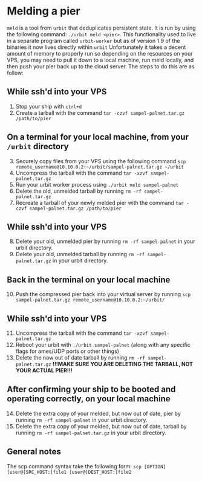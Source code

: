 # Melding a pier

`meld` is a tool from `urbit` that deduplicates persistent state. It is run by using the following command: `./urbit meld <pier>`. This functionality used to live in a separate program called `urbit-worker` but as of version 1.9 of the binaries it now lives directly within `urbit`
Unfortunately it takes a decent amount of memory to properly run so depending on the resources on your VPS, you may need to pull it down to a local machine, run meld locally, and then push your pier back up to the cloud server. The steps to do this are as follow:

## While ssh'd into your VPS
1. Stop your ship with `ctrl+d`
2. Create a tarball with the command `tar -czvf sampel-palnet.tar.gz /path/to/pier`

## On a terminal for your local machine, from your `/urbit` directory
3. Securely copy files from your VPS using the following command `scp remote_username@10.10.0.2:~/urbit/sampel-palnet.tar.gz ~/urbit`
4. Uncompress the tarball with the command `tar -xzvf sampel-palnet.tar.gz`
5. Run your urbit worker process using `./urbit meld sampel-palnet`
6. Delete the old, unmelded tarball by running `rm -rf sampel-palnet.tar.gz`
7. Recreate a tarball of your newly melded pier with the command `tar -czvf sampel-palnet.tar.gz /path/to/pier`

## While ssh'd into your VPS
8. Delete your old, unmelded pier by running `rm -rf sampel-palnet` in your urbit directory.
9. Delete your old, unmelded tarball by running `rm -rf sampel-palnet.tar.gz` in your urbit directory.

## Back in the terminal on your local machine
10. Push the compressed pier back into your virtual server by running `scp sampel-palnet.tar.gz remote_username@10.10.0.2:~/urbit/`

## While ssh'd into your VPS
11. Uncompress the tarball with the command `tar -xzvf sampel-palnet.tar.gz`
12. Reboot your urbit with `./urbit sampel-palnet` (along with any specific flags for ames/UDP ports or other things)
13. Delete the now out of date tarball by running `rm -rf sampel-palnet.tar.gz` **!!!MAKE SURE YOU ARE DELETING THE TARBALL, NOT YOUR ACTUAL PIER!!!**

## After confirming your ship to be booted and operating correctly, on your local machine 
14. Delete the extra copy of your melded, but now out of date, pier by running `rm -rf sampel-palnet` in your urbit directory.
15. Delete the extra copy of your melded, but now out of date, tarball by running `rm -rf sampel-palnet.tar.gz` in your urbit directory.

## General notes
The scp command syntax take the following form:
`scp [OPTION] [user@]SRC_HOST:]file1 [user@]DEST_HOST:]file2`

